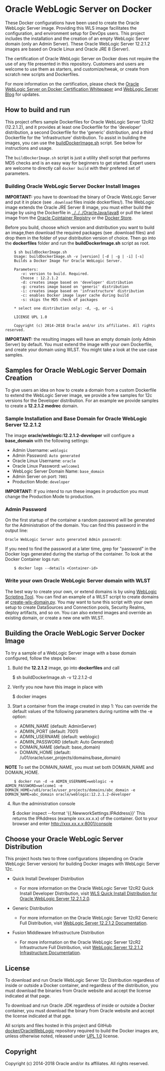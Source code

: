 Oracle WebLogic Server on Docker
=================================
These  Docker configurations have been used to create the Oracle WebLogic Server image. Providing this WLS image facilitates the configuration, and environment setup for DevOps users. This project includes the installation and the creation of an empty WebLogic Server domain (only an Admin Server). These Oracle WebLogic Server 12.2.1.2 images are based on Oracle Linux and Oracle JRE 8 (Server).

The certification of Oracle WebLogic Server on Docker does not require the use of any file presented in this repository. Customers and users are welcome to use them as starters, and customize/tweak, or create from scratch new scripts and Dockerfiles.

For more information on the certification, please check the [Oracle WebLogic Server on Docker Certification Whitepaper](http://www.oracle.com/technetwork/middleware/weblogic/overview/weblogic-server-docker-containers-2491959.pdf) and [WebLogic Server Blog](https://blogs.oracle.com/WebLogicServer/) for updates.

## How to build and run
This project offers sample Dockerfiles for Oracle WebLogic Server 12cR2 (12.2.1.2), and it provides at least one Dockerfile for the 'developer' distribution, a second Dockerfile for the 'generic' distribution, and a third Dockerfile for the 'infrastructure' distribution. To assist in building the images, you can use the [buildDockerImage.sh](dockerfiles/buildDockerImage.sh) script. See below for instructions and usage.

The `buildDockerImage.sh` script is just a utility shell script that performs MD5 checks and is an easy way for beginners to get started. Expert users are welcome to directly call `docker build` with their prefered set of parameters.


### Building Oracle WebLogic Server Docker Install Images
**IMPORTANT:** you have to download the binary of Oracle WebLogic Server and put it in place (see `.download` files inside dockerfiles/<version>). The WebLogic image extends the Oracle JRE Server 8 image, you must either build the image by using the Dockerfile in [../../../OracleJava/java8](https://github.com/oracle/docker-images/tree/master/OracleJava/java-8) or pull the latest image from the [Oracle Cointainer Registry](https://container-registry.oracle.com) or the [Docker Store](https://store.docker.com).

Before you build, choose which version and distribution you want to build an image,then download the required packages (see .download files) and drop them in the folder of your distribution version of choice. Then go into the **dockerfiles** folder and run the **buildDockerImage.sh** script as root.

        $ sh buildDockerImage.sh
        Usage: buildDockerImage.sh -v [version] [-d | -g | -i] [-s]
        Builds a Docker Image for Oracle WebLogic Server.

        Parameters:
           -v: version to build. Required.
           Choose : 12.2.1.2
           -d: creates image based on 'developer' distribution
           -g: creates image based on 'generic' distribution
           -i: creates image based on 'infrastructure' distribution
           -c: enables Docker image layer cache during build
           -s: skips the MD5 check of packages

        * select one distribution only: -d, -g, or -i

        LICENSE UPL 1.0

        Copyright (c) 2014-2018 Oracle and/or its affiliates. All rights reserved.

**IMPORTANT:** the resulting images will have an empty domain (only Admin Server) by default. You must extend the image with your own Dockerfile, and create your domain using WLST. You might take a look at the use case samples.

## Samples for Oracle WebLogic Server Domain Creation
To give users an idea on how to create a domain from a custom Dockerfile to extend the WebLogic Server image, we provide a few samples for 12c versions for the Developer distribution. For an example we provide samples to create a **12.2.1.2 medrec** domain.

### Sample Installation and Base Domain for Oracle WebLogic Server 12.2.1.2
The image **oracle/weblogic:12.2.1.2-developer** will configure a **base_domain** with the following settings:

 * Admin Username: `weblogic`
 * Admin Password: `Auto generated`
 * Oracle Linux Username: `oracle`
 * Oracle Linux Password: `welcome1`
 * WebLogic Server Domain Name: `base_domain`
 * Admin Server on port: `7001`
 * Production Mode: `developer`

**IMPORTANT:** If you intend to run these images in production you must change the Production Mode to production.


### Admin Password

On the first startup of the container a random password will be generated for the Administration of the domain. You can find this password in the output line:

`Oracle WebLogic Server auto generated Admin password:`

If you need to find the password at a later time, grep for "password" in the Docker logs generated during the startup of the container.  To look at the Docker Container logs run:

        $ docker logs --details <Container-id>

### Write your own Oracle WebLogic Server domain with WLST
The best way to create your own, or extend domains is by using [WebLogic Scripting Tool](https://docs.oracle.com/middleware/1221/cross/wlsttasks.htm). You can find an example of a WLST script to create domains at [create-wls-domain.py](dockerfiles/12.2.1.2/container-scripts/create-wls-domain.py). You may want to tune this script with your own setup to create DataSources and Connection pools, Security Realms, deploy artifacts, and so on. You can also extend images and override an existing domain, or create a new one with WLST.

## Building the Oracle WebLogic Server Docker Image
To try a sample of a WebLogic Server image with a base domain configured, follow the steps below:

  1. Build the **12.2.1.2** image, go into  **dockerfiles** and call

        $ sh buildDockerImage.sh -v 12.2.1.2-d

  2. Verify you now have this image in place with

        $ docker images

  3. Start a container from the image created in step 1:
     You can override the default values of the following parameters during runtime with the -e option:
      * ADMIN_NAME     (default: AdminServer)
      * ADMIN_PORT     (default: 7001)
      * ADMIN_USERNAME (default: weblogic)
      * ADMIN_PASSWORD (default: Auto Generated)
      * DOMAIN_NAME    (default: base_domain)
      * DOMAIN_HOME    (default: /u01/oracle/user_projects/domains/base_domain)

**NOTE** To set the DOMAIN_NAME, you must set both DOMAIN_NAME and DOMAIN_HOME.

        $ docker run -d -e ADMIN_USERNAME=weblogic -e ADMIN_PASSWORD=welcome1 -e DOMAIN_HOME=/u01/oracle/user_projects/domains/abc_domain -e DOMAIN_NAME=abc_domain oracle/weblogic:12.2.1.2-developer

  4. Run the administration console

        $ docker inspect --format '{{.NewworkSettings.IPAddress}}' <container-name>
        This returns the IPAddress (example xxx.xx.x.x) of the container.  Got to your browser and enter http://xxx.xx.x.x:8001/console


## Choose your Oracle WebLogic Server Distribution
This project hosts two to three configurations (depending on Oracle WebLogic Server version) for building Docker images with WebLogic Server 12c.

 * Quick Install Developer Distribution

   - For more information on the Oracle WebLogic Server 12cR2 Quick Install Developer Distribution, visit [WLS Quick Install Distribution for Oracle WebLogic Server 12.2.1.2.0](http://download.oracle.com/otn/nt/middleware/12c/wls/12212/README.txt).

 * Generic Distribution

   - For more information on the Oracle WebLogic Server 12cR2 Generic Full Distribution, visit [WebLogic Server 12.2.1.2 Documentation](http://docs.oracle.com/middleware/12212/wls/index.html).

 * Fusion Middleware Infrastructure Distribution

   - For more information on the Oracle WebLogic Server 12cR2 Infrastructure Full Distribution, visit [WebLogic Server 12.2.1.2 Infrastructure Documentation](https://docs.oracle.com/middleware/12212/core/INFIN/).

## License
To download and run Oracle WebLogic Server 12c Distribution regardless of inside or outside a Docker container, and regardless of the distribution, you must download the binaries from Oracle website and accept the license indicated at that page.

To download and run Oracle JDK regardless of inside or outside a Docker container, you must download the binary from Oracle website and accept the license indicated at that pge.

All scripts and files hosted in this project and GitHub [docker/OracleWebLogic](./) repository required to build the Docker images are, unless otherwise noted, released under [UPL 1.0](https://oss.oracle.com/licenses/upl/) license.

## Copyright
Copyright (c) 2014-2018 Oracle and/or its affiliates. All rights reserved.
